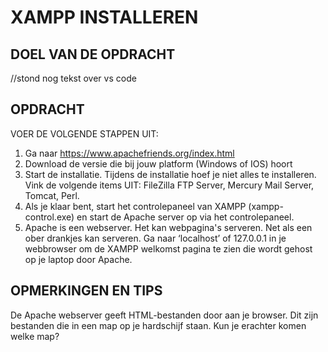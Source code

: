 # XAMPP INSTALLEREN

## DOEL VAN DE OPDRACHT

//stond nog tekst over vs code

## OPDRACHT

VOER DE VOLGENDE STAPPEN UIT:

1. Ga naar https://www.apachefriends.org/index.html
2. Download de versie die bij jouw platform (Windows of IOS) hoort
3. Start de installatie. Tijdens de installatie hoef je niet alles te installeren. Vink de volgende items UIT: FileZilla FTP Server, Mercury Mail Server, Tomcat, Perl.
4. Als je klaar bent, start het controlepaneel van XAMPP (xampp-control.exe) en start de Apache server op via het controlepaneel.
5. Apache is een webserver. Het kan webpagina's serveren. Net als een ober drankjes kan serveren. Ga naar ‘localhost’ of 127.0.0.1 in je webbrowser om de XAMPP welkomst pagina te zien die wordt gehost op je laptop door Apache.

## OPMERKINGEN EN TIPS

De Apache webserver geeft HTML-bestanden door aan je browser. Dit zijn bestanden die in een map op je
hardschijf staan. Kun je erachter komen welke map?

